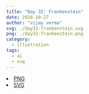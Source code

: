 ```yaml
---
title: "Day 32: Frankenstein"
date: 2016-10-27
author: "vijay verma"
svg: ./day32-frankenstein.svg
png: ./day32-frankenstein.png
category:
  - illustration
tags:
  - ai
  - svg
---
```

<li><a href="./day32-frankenstein.png" download className="btn-png">PNG</a></li>
<li><a href="./day32-frankenstein.svg" download className="btn-svg">SVG</a></li>
